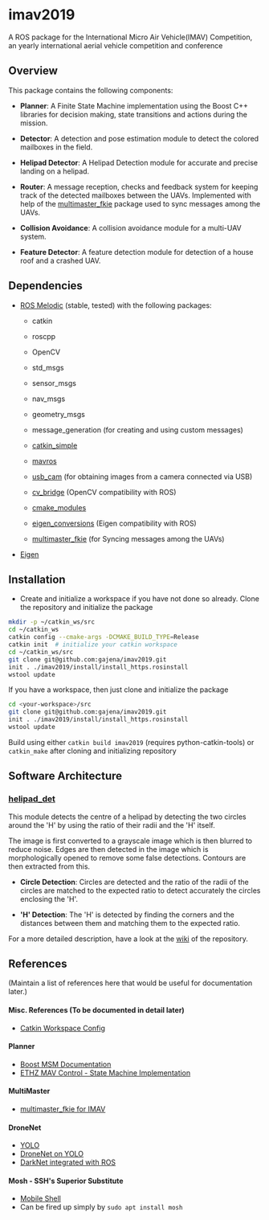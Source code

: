# imav2019

A ROS package for the International Micro Air Vehicle(IMAV) Competition, an yearly international aerial vehicle competition and conference

## Overview

This package contains the following components:

* **Planner**: A Finite State Machine implementation using the Boost C++ libraries for decision making, state transitions and actions during the mission.

* **Detector**: A detection and pose estimation module to detect the colored mailboxes in the field.

* **Helipad Detector**: A Helipad Detection module for accurate and precise landing on a helipad.

* **Router**: A message reception, checks and feedback system for keeping track of the detected mailboxes between the UAVs. Implemented with help of the [multimaster_fkie](https://github.com/fkie/multimaster_fkie) package used to sync messages among the UAVs.

* **Collision Avoidance**: A collision avoidance module for a multi-UAV system.

* **Feature Detector**: A feature detection module for detection of a house roof and a crashed UAV.

## Dependencies

* [ROS Melodic](http://wiki.ros.org/melodic) (stable, tested) with the following packages:
  
  - catkin
  
  - roscpp
  
  - OpenCV
  
  - std_msgs
  
  - sensor_msgs
  
  - nav_msgs
  
  - geometry_msgs
  
  - message_generation (for creating and using custom messages)
  
  - [catkin_simple](https://github.com/catkin/catkin_simple)
  
  - [mavros](https://github.com/mavlink/mavros)
  
  - [usb_cam](https://github.com/ros-drivers/usb_cam.git) (for obtaining images from a camera connected via USB)
  
  - [cv_bridge](https://github.com/ros-perception/vision_opencv) (OpenCV compatibility with ROS)
  
  - [cmake_modules](https://github.com/ros/cmake_modules)
  
  - [eigen_conversions](https://github.com/ros/geometry) (Eigen compatibility with ROS)
  
  - [multimaster_fkie](https://github.com/fkie/multimaster_fkie) (for Syncing messages among the UAVs)

* [Eigen](http://eigen.tuxfamily.org/index.php?title=Main_Page)

## Installation

* Create and initialize a workspace if you have not done so already. Clone the repository and initialize the package

```bash
mkdir -p ~/catkin_ws/src
cd ~/catkin_ws
catkin config --cmake-args -DCMAKE_BUILD_TYPE=Release
catkin init  # initialize your catkin workspace
cd ~/catkin_ws/src
git clone git@github.com:gajena/imav2019.git
init . ./imav2019/install/install_https.rosinstall
wstool update
```

If you have a workspace, then just clone and initialize the package

```bash
cd <your-workspace>/src
git clone git@github.com:gajena/imav2019.git
init . ./imav2019/install/install_https.rosinstall
wstool update
```

Build using either `catkin build imav2019` (requires python-catkin-tools) or `catkin_make` after cloning and initializing repository

## Software Architecture

### [helipad_det](https://github.com/amartyadash/helipad_det)

This module detects the centre of a helipad by detecting the two circles around the 'H' by using the ratio of their radii and the 'H' itself.

The image is first converted to a grayscale image which is then blurred to reduce noise. Edges are then detected in the image which is morphologically opened to remove some false detections. Contours are then extracted from this.

* **Circle Detection**: Circles are detected and the ratio of the radii of the circles are matched to the expected ratio to detect accurately the circles enclosing the 'H'.

* **'H' Detection**: The 'H' is detected by finding the corners and the distances between them and matching them to the expected ratio.

For a more detailed description, have a look at the [wiki](https://github.com/amartyadash/helipad_det/wiki) of the repository.


## References
(Maintain a list of references here that would be useful for documentation later.)
#### Misc. References (To be documented in detail later)
- [Catkin Workspace Config](https://catkin-tools.readthedocs.io/en/latest/verbs/catkin_config.html)
#### Planner
- [Boost MSM Documentation](https://www.boost.org/doc/libs/1_64_0/libs/msm/doc/HTML/index.html)
- [ETHZ MAV Control - State Machine Implementation](https://github.com/ethz-asl/mav_control_rw/tree/master/mav_control_interface/src)
#### MultiMaster
- [multimaster_fkie for IMAV](https://github.com/parekhaman1807/multimaster_fkie)
#### DroneNet
- [YOLO](https://pjreddie.com/darknet/yolo/)
- [DroneNet on YOLO](https://github.com/chuanenlin/drone-net/)
- [DarkNet integrated with ROS](https://github.com/leggedrobotics/darknet_ros)
#### Mosh - SSH's Superior Substitute
- [Mobile Shell](https://mosh.org/)
- Can be fired up simply by `sudo apt install mosh`